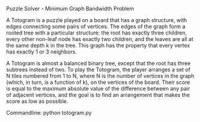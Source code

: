 Puzzle Solver - Minimum Graph Bandwidth Problem

A Totogram is a puzzle played on a board that has a graph structure, with edges connecting some pairs of vertices. The edges of the graph form a rooted tree with a particular structure: the root has exactly three children, every other non-leaf node has exactly two children, and the leaves are all at the same depth k in the tree. This graph has the property that every vertex has exactly 1 or 3 neighbors. 

A Totogram is almost a balanced binary tree, except that the root has three subtrees instead of two. To play the Totogram, the player arranges a set of N tiles numbered from 1 to N, where N is the number of vertices in the graph (which, in turn, is a function of k), on the vertices of the board. Their score is equal to the maximum absolute value of the difference between any pair of adjacent vertices, and the goal is to find an arrangement that makes the score as low as possible.

Commandline: python totogram.py <value-of-N>

